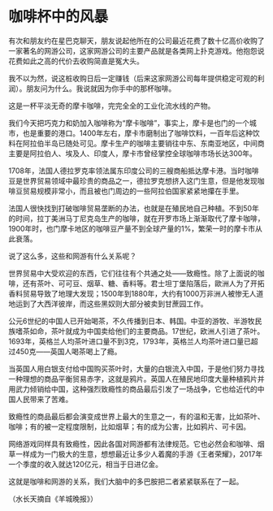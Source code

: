 # 咖啡杯中的风暴

有次和朋友约在星巴克聊天，朋友说起他所在的公司最近花费了数十亿高价收购了一家著名的网游公司，这家网游公司的主要产品就是各类网上扑克游戏。他抱怨说花费如此之高的代价去收购简直是冤大头。 

我不以为然，说这桩收购日后一定赚钱（后来这家网游公司每年提供稳定可观的利润）。朋友问为什么。我说就因为你手中的那杯咖啡。 

这是一杯平淡无奇的摩卡咖啡，完完全全的工业化流水线的产物。 

我们今天把巧克力和奶加入咖啡称为“摩卡咖啡”，事实上，摩卡是也门的一个城市，也是重要的港口。1400年左右，摩卡市磨制出了咖啡饮料，一百年后这种饮料在阿拉伯半岛已随处可见。摩卡生产的咖啡主要销往中东、东南亚地区，中间商主要是阿拉伯人、埃及人、印度人，摩卡市曾经掌控全球咖啡市场长达300年。 

1708年，法国人德拉罗克率领法属东印度公司的三艘商船抵达摩卡港。当时咖啡豆是世界贸易领域中最珍贵的商品之一，德拉罗克想挤入这门生意，但是他发现咖啡豆贸易规模非常小，而且被也门周边的一些阿拉伯国家紧紧地攥在手里。 

法国人很快找到打破咖啡贸易垄断的办法，也就是在殖民地自己种植。不到50年的时间，拉丁美洲马丁尼克岛生产的咖啡，就在开罗市场上渐渐取代了摩卡咖啡，1900年时，也门摩卡地区的咖啡豆产量不到全球产量的1%，繁荣一时的摩卡市从此衰落。 

说了这么多，这些和网游有什么关系呢？ 

世界贸易中大受欢迎的东西，它们往往有个共通之处——致瘾性。除了上面说的咖啡，还有茶叶、可可豆、烟草、糖、香料等。君士坦丁堡陷落后，歐洲人为了开拓香料贸易导致了地理大发现；1500年到1880年，大约有1000万非洲人被惨无人道地运到了大西洋彼岸，而这些黑奴则大部分被卖到甘蔗园工作。 

公元6世纪的中国人已开始喝茶，不久传播到日本、韩国。中亚的游牧、半游牧民族嗜茶如命，茶叶就成为中国卖给他们的主要商品。17世纪，欧洲人引进了茶叶。1693年，英格兰人均茶叶进口量不到3克，1793年，英格兰人均茶叶进口量已超过450克——英国人喝茶喝上了瘾。 

当英国人用白银支付给中国购买茶叶时，大量的白银流入中国，于是他们努力寻找一种理想的商品平衡贸易赤字，这就是鸦片。英国人在殖民地印度大量种植鸦片并用武力倾销给中国，这种强烈致瘾性的商品最后引发了一场战争，它也给近代的中国人民带来了苦难。 

致瘾性的商品最后都会演变成世界上最大的生意之一，有的温和无害，比如茶叶、咖啡；有的被一定程度限制，比如烟草；有的成为公害，比如鸦片、可卡因。 

网络游戏同样具有致瘾性，因此各国对网游都有法律规范。它也必然会和咖啡、烟草一样成为一门极大的生意，想想最近让多少人着魔的手游《王者荣耀》，2017年一个季度的收入就达120亿元，相当于日进亿金。 

这就是咖啡和网游的关系，我们大脑中的多巴胺把二者紧紧联系在了一起。 

（水长天摘自《羊城晚报》）
